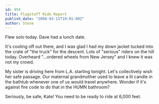 ```yaml
---
id: 454
title: Flagstaff Ride Report
publish_date: "2008-03-12T19:01:00Z"
author: Steve
---
```

Flew solo today. Dave had a lunch date.

It's cooling off out there, and I was glad I had my down jacket tucked into the crate of "the truck" for the descent. Lots of "serious" riders on the hill today. Overheard "...ordered wheels from New Jersey" and I knew it was not my crowd.

My sister is driving here from L.A. starting tonight. Let's collectively wish her safe passage. Our maternal grandmother used to leave a lit candle in the bathtub whenever one of us would travel anywhere. Wonder if it's against fire code to do that in the HUMN bathroom?

Seriously, be safe, Kate! You need to be ready to ride at 6,000 feet.
